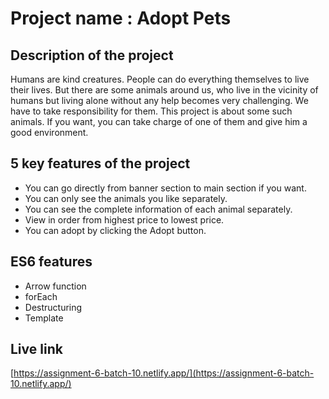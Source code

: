 # Project name : Adopt Pets

## Description of the project

   Humans are kind creatures. People can do everything themselves to live their lives. But there are some animals around us, who live in the vicinity of humans but living alone without any help becomes very challenging. We have to take responsibility for them. This project is about some such animals. If you want, you can take charge of one of them and give him a good environment.

## 5 key features of the project

   -  You can go directly from banner section to main section if you want.
   - You can only see the animals you like separately.
   - You can see the complete information of each animal separately.
   - View in order from highest price to lowest price.
   - You can adopt by clicking the Adopt button.

## ES6 features
   - Arrow function
   - forEach
   - Destructuring
   - Template
    
## Live link

   [https://assignment-6-batch-10.netlify.app/](https://assignment-6-batch-10.netlify.app/)
